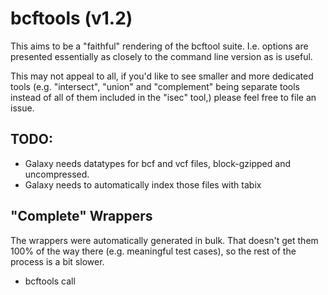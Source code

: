 # bcftools (v1.2)

This aims to be a "faithful" rendering of the bcftool suite. I.e. options are
presented essentially as closely to the command line version as is useful. 

This may not appeal to all, if you'd like to see smaller and more dedicated
tools (e.g. "intersect", "union" and "complement" being separate tools instead
of all of them included in the "isec" tool,) please feel free to file an issue.

## TODO:

- Galaxy needs datatypes for bcf and vcf files, block-gzipped and uncompressed.
- Galaxy needs to automatically index those files with tabix

## "Complete" Wrappers

The wrappers were automatically generated in bulk. That doesn't get them 100%
of the way there (e.g. meaningful test cases), so the rest of the process is a
bit slower.

- bcftools call
